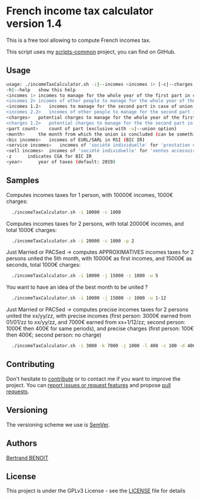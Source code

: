 # French income tax calculator version 1.4
This is a free tool allowing to compute French incomes tax.

This script uses my [scripts-common](https://github.com/bertrand-benoit/scripts-common) project, you can find on GitHub.

## Usage
```bash
usage: ./incomeTaxCalculator.sh -i|--incomes <incomes 1> [-c|--charges <charges 1>] [-d <charges 1.2>] [-u|--union <month>] [-k <incomes 1.2>] [-j <incomes 2>] [-l <incomes 2.2>] [-p|--part <part count>] [-r <bic incomes>] [-s <service incomes>] [-t <sell incomes>] [-z] [-y|--year <year of taxes>] [-h|--help]
-h|--help	show this help
<incomes 1>	incomes to manage for the whole year of the first part in case of union's year
<incomes 2>	incomes of other people to manage for the whole year of the first part in case of union's year
<incomes 1.2>	incomes to manage for the second part in case of union's year
<incomes 2.2>	incomes of other people to manage for the second part in case of union's year
<charges>	potential charges to manage for the whole year of the first part in case of union's year
<charges 1.2>	potential charges to manage for the the second part in case of union's year
<part count>	count of part (exclusive with -u|--union option)
<month>		the month from which the union is concluded (can be something 1-12, to compute for each month) (exclusive with -p|--part option)
<bic incomes>	incomes of EURL/SARL in RSI (BIC IR)
<service incomes>	incomes of 'société individuelle' for 'prestation de services'
<sell incomes>	incomes of 'société individuelle' for 'ventes accessoires'
-z		indicates CGA for BIC IR
<year>		year of taxes (default: 2019)
```

## Samples

Computes incomes taxes for 1 person, with 10000€ incomes, 1000€ charges:
```bash
  ./incomeTaxCalculator.sh -i 10000 -c 1000
```

Computes incomes taxes for 2 persons, with total 20000€ incomes, and total 1000€ charges:
```bash
  ./incomeTaxCalculator.sh -i 20000 -c 1000 -p 2
```

Just Married or PACSed -> computes APPROXIMATIVES incomes taxes for 2 persons united the 5th month, with 10000€ as first incomes, and 15000€ as seconds, total 1000€ charges:
```bash
  ./incomeTaxCalculator.sh -i 10000 -j 15000 -c 1000 -u 5
```

You want to have an idea of the best month to be united ?
```bash
  ./incomeTaxCalculator.sh -i 10000 -j 15000 -c 1000 -u 1-12
```

Just Married or PACSed -> computes precise incomes taxes for 2 persons united the xx/yy/zz, with precise incomes (first person: 3000€ earned from 01/01/zz to xx/yy/zz, and 7000€ earned from xx+1/12/zz; second person: 1000€ then 400€ for same periods), and precise charges (first person: 100€ then 400€; second person: no charge)
```bash
  ./incomeTaxCalculator.sh -i 3000 -k 7000 -j 1000 -l 400 -c 100 -d 400
```

## Contributing
Don't hesitate to [contribute](https://opensource.guide/how-to-contribute/) or to contact me if you want to improve the project.
You can [report issues or request features](https://github.com/bertrand-benoit/scripts-common/issues) and propose [pull requests](https://github.com/bertrand-benoit/scripts-common/pulls).

## Versioning
The versioning scheme we use is [SemVer](http://semver.org/).

## Authors
[Bertrand BENOIT](mailto:contact@bertrand-benoit.net)

## License
This project is under the GPLv3 License - see the [LICENSE](LICENSE) file for details
